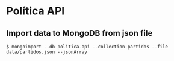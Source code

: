 # Política API

## Import data to MongoDB from json file
```shell
$ mongoimport --db politica-api --collection partidos --file data/partidos.json --jsonArray
```
